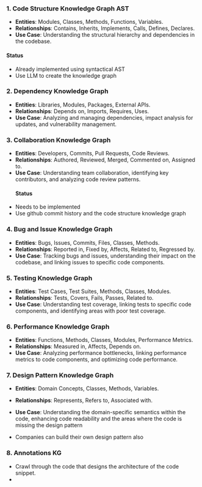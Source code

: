 

### 1. **Code Structure Knowledge Graph AST** 
   - **Entities**: Modules, Classes, Methods, Functions, Variables.
   - **Relationships**: Contains, Inherits, Implements, Calls, Defines, Declares.
   - **Use Case**: Understanding the structural hierarchy and dependencies in the codebase.
#### Status
   - Already implemented using syntactical AST
   - Use LLM to create the knowledge graph

### 2. **Dependency Knowledge Graph**
   - **Entities**: Libraries, Modules, Packages, External APIs.
   - **Relationships**: Depends on, Imports, Requires, Uses.
   - **Use Case**: Analyzing and managing dependencies, impact analysis for updates, and vulnerability management.

### 3. **Collaboration Knowledge Graph**
   - **Entities**: Developers, Commits, Pull Requests, Code Reviews.
   - **Relationships**: Authored, Reviewed, Merged, Commented on, Assigned to.
   - **Use Case**: Understanding team collaboration, identifying key contributors, and analyzing code review patterns.
     #### Status
   - Needs to be implemented
   - Use github commit history and the code structure knowledge graph
     

### 4. **Bug and Issue Knowledge Graph**
   - **Entities**: Bugs, Issues, Commits, Files, Classes, Methods.
   - **Relationships**: Reported in, Fixed by, Affects, Related to, Regressed by.
   - **Use Case**: Tracking bugs and issues, understanding their impact on the codebase, and linking issues to specific code components.


### 5. **Testing Knowledge Graph**
   - **Entities**: Test Cases, Test Suites, Methods, Classes, Modules.
   - **Relationships**: Tests, Covers, Fails, Passes, Related to.
   - **Use Case**: Understanding test coverage, linking tests to specific code components, and identifying areas with poor test coverage.


### 6. **Performance Knowledge Graph**
   - **Entities**: Functions, Methods, Classes, Modules, Performance Metrics.
   - **Relationships**: Measured in, Affects, Depends on.
   - **Use Case**: Analyzing performance bottlenecks, linking performance metrics to code components, and optimizing code performance.

### 7. **Design Pattern Knowledge Graph**
   - **Entities**: Domain Concepts, Classes, Methods, Variables.
   - **Relationships**: Represents, Refers to, Associated with.
   - **Use Case**: Understanding the domain-specific semantics within the code, enhancing code readability and the areas where the code is missing the design pattern

   - Companies can build their own design pattern also

### 8. **Annotations KG**
   - Crawl through the code that designs the architecture of the code snippet.
   - 


